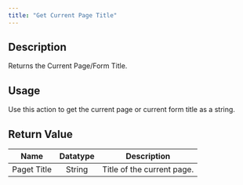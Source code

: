 ```yaml
---
title: "Get Current Page Title"
---
```

## Description
Returns the Current Page/Form Title.

## Usage
Use this action to get the current page or current form title as a string. 

## Return Value

Name | Datatype | Description
---- | :---------: | ---------------
Paget Title | String | Title of the current page.
